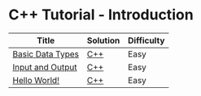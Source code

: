 # C++ Tutorial - Introduction

| Title | Solution | Difficulty |
| ----- | -------- | ---------- |
| [Basic Data Types](https://www.hackerrank.com/challenges/c-tutorial-basic-data-types) | [C++](./Basic%20Data%20Types/main.cpp) | Easy |
| [Input and Output](https://www.hackerrank.com/challenges/cpp-input-and-output) | [C++](./Input%20and%20Output/main.cpp) | Easy |
| [Hello World!](https://www.hackerrank.com/challenges/cpp-hello-world) | [C++](./Hello,%20World!/main.cpp) | Easy |
